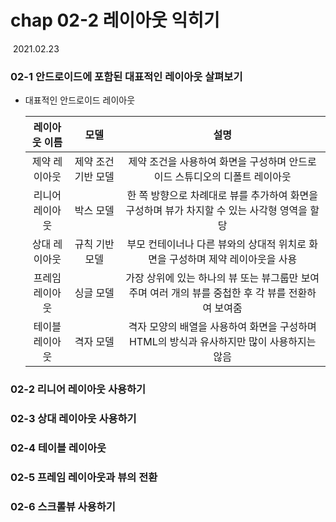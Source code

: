 # chap 02-2 레이아웃 익히기

​																																																												2021.02.23



### 02-1 안드로이드에 포함된 대표적인 레이아웃 살펴보기

* 대표적인 안드로이드 레이아웃

  |  레이아웃 이름  |        모델         |                             설명                             |
  | :-------------: | :-----------------: | :----------------------------------------------------------: |
  |  제약 레이아웃  | 제약 조건 기반 모델 | 제약 조건을 사용하여 화면을 구성하며 안드로이드 스튜디오의 디폴트 레이아웃 |
  | 리니어 레이아웃 |      박스 모델      | 한 쪽 방향으로 차례대로 뷰를 추가하여 화면을 구성하며 뷰가 차지할 수 있는 사각형 영역을 할당 |
  |  상대 레이아웃  |   규칙 기반 모델    | 부모 컨테이너나 다른 뷰와의 상대적 위치로 화면을 구성하며 제약 레이아웃을 사용 |
  | 프레임 레이아웃 |      싱글 모델      | 가장 상위에 있는 하나의 뷰 또는 뷰그룹만 보여주며 여러 개의 뷰를 중첩한 후 각 뷰를 전환하여 보여줌 |
  | 테이블 레이아웃 |      격자 모델      | 격자 모양의 배열을 사용하여 화면을 구성하며 HTML의 방식과 유사하지만 많이 사용하지는 않음 |

  

### 02-2 리니어 레이아웃 사용하기



### 02-3 상대 레이아웃 사용하기

### 02-4 테이블 레이아웃

### 02-5 프레임 레이아웃과 뷰의 전환

### 02-6 스크롤뷰 사용하기

